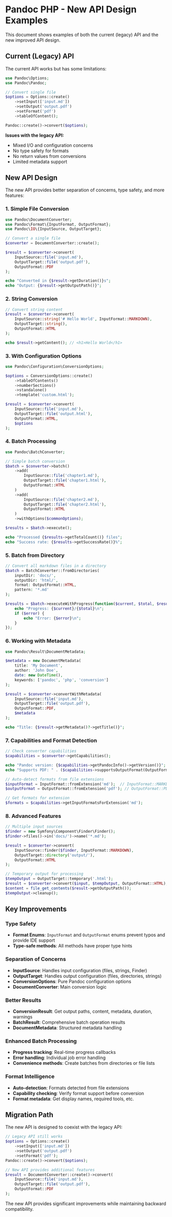 # Pandoc PHP - New API Design Examples

This document shows examples of both the current (legacy) API and the new improved API design.

## Current (Legacy) API

The current API works but has some limitations:

```php
use Pandoc\Options;
use Pandoc\Pandoc;

// Convert single file
$options = Options::create()
    ->setInput(['input.md'])
    ->setOutput('output.pdf')
    ->setFormat('pdf')
    ->tableOfContent();

Pandoc::create()->convert($options);
```

**Issues with the legacy API:**
- Mixed I/O and configuration concerns
- No type safety for formats
- No return values from conversions
- Limited metadata support

## New API Design

The new API provides better separation of concerns, type safety, and more features:

### 1. Simple File Conversion

```php
use Pandoc\DocumentConverter;
use Pandoc\Format\{InputFormat, OutputFormat};
use Pandoc\IO\{InputSource, OutputTarget};

// Convert a single file
$converter = DocumentConverter::create();

$result = $converter->convert(
    InputSource::file('input.md'),
    OutputTarget::file('output.pdf'),
    OutputFormat::PDF
);

echo "Converted in {$result->getDuration()}s";
echo "Output: {$result->getOutputPath()}";
```

### 2. String Conversion

```php
// Convert string content
$result = $converter->convert(
    InputSource::string('# Hello World', InputFormat::MARKDOWN),
    OutputTarget::string(),
    OutputFormat::HTML
);

echo $result->getContent(); // <h1>Hello World</h1>
```

### 3. With Configuration Options

```php
use Pandoc\Configuration\ConversionOptions;

$options = ConversionOptions::create()
    ->tableOfContents()
    ->numberSections()
    ->standalone()
    ->template('custom.html');

$result = $converter->convert(
    InputSource::file('input.md'),
    OutputTarget::file('output.html'),
    OutputFormat::HTML,
    $options
);
```

### 4. Batch Processing

```php
use Pandoc\BatchConverter;

// Simple batch conversion
$batch = $converter->batch()
    ->add(
        InputSource::file('chapter1.md'),
        OutputTarget::file('chapter1.html'),
        OutputFormat::HTML
    )
    ->add(
        InputSource::file('chapter2.md'),
        OutputTarget::file('chapter2.html'),
        OutputFormat::HTML
    )
    ->withOptions($commonOptions);

$results = $batch->execute();

echo "Processed {$results->getTotalCount()} files";
echo "Success rate: {$results->getSuccessRate()}%";
```

### 5. Batch from Directory

```php
// Convert all markdown files in a directory
$batch = BatchConverter::fromDirectories(
    inputDir: 'docs/',
    outputDir: 'html/',
    format: OutputFormat::HTML,
    pattern: '*.md'
);

$results = $batch->executeWithProgress(function($current, $total, $result, $error) {
    echo "Progress: {$current}/{$total}\n";
    if ($error) {
        echo "Error: {$error}\n";
    }
});
```

### 6. Working with Metadata

```php
use Pandoc\Result\DocumentMetadata;

$metadata = new DocumentMetadata(
    title: 'My Document',
    author: 'John Doe',
    date: new DateTime(),
    keywords: ['pandoc', 'php', 'conversion']
);

$result = $converter->convertWithMetadata(
    InputSource::file('input.md'),
    OutputTarget::file('output.pdf'),
    OutputFormat::PDF,
    $metadata
);

echo "Title: {$result->getMetadata()?->getTitle()}";
```

### 7. Capabilities and Format Detection

```php
// Check converter capabilities
$capabilities = $converter->getCapabilities();

echo "Pandoc version: {$capabilities->getPandocInfo()->getVersion()}";
echo "Supports PDF: " . ($capabilities->supportsOutputFormat(OutputFormat::PDF) ? 'Yes' : 'No');

// Auto-detect formats from file extensions
$inputFormat = InputFormat::fromExtension('md');  // InputFormat::MARKDOWN
$outputFormat = OutputFormat::fromExtension('pdf'); // OutputFormat::PDF

// Get formats for extension
$formats = $capabilities->getInputFormatsForExtension('md');
```

### 8. Advanced Features

```php
// Multiple input sources
$finder = new Symfony\Component\Finder\Finder();
$finder->files()->in('docs/')->name('*.md');

$result = $converter->convert(
    InputSource::finder($finder, InputFormat::MARKDOWN),
    OutputTarget::directory('output/'),
    OutputFormat::HTML
);

// Temporary output for processing
$tempOutput = OutputTarget::temporary('.html');
$result = $converter->convert($input, $tempOutput, OutputFormat::HTML);
$content = file_get_contents($result->getOutputPath());
$tempOutput->cleanup();
```

## Key Improvements

### Type Safety
- **Format Enums**: `InputFormat` and `OutputFormat` enums prevent typos and provide IDE support
- **Type-safe methods**: All methods have proper type hints

### Separation of Concerns
- **InputSource**: Handles input configuration (files, strings, Finder)
- **OutputTarget**: Handles output configuration (files, directories, strings)
- **ConversionOptions**: Pure Pandoc configuration options
- **DocumentConverter**: Main conversion logic

### Better Results
- **ConversionResult**: Get output paths, content, metadata, duration, warnings
- **BatchResult**: Comprehensive batch operation results
- **DocumentMetadata**: Structured metadata handling

### Enhanced Batch Processing
- **Progress tracking**: Real-time progress callbacks
- **Error handling**: Individual job error handling
- **Convenience methods**: Create batches from directories or file lists

### Format Intelligence
- **Auto-detection**: Formats detected from file extensions
- **Capability checking**: Verify format support before conversion
- **Format metadata**: Get display names, required tools, etc.

## Migration Path

The new API is designed to coexist with the legacy API:

```php
// Legacy API still works
$options = Options::create()
    ->setInput(['input.md'])
    ->setOutput('output.pdf')
    ->setFormat('pdf');
Pandoc::create()->convert($options);

// New API provides additional features
$result = DocumentConverter::create()->convert(
    InputSource::file('input.md'),
    OutputTarget::file('output.pdf'),
    OutputFormat::PDF
);
```

The new API provides significant improvements while maintaining backward compatibility.